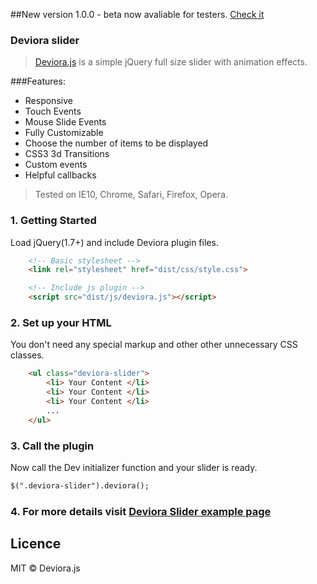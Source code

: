 ##New version 1.0.0 - beta now avaliable for testers. [Check it](http://livedemo.stickhands.com/DevioraSlider/example/simple.html)

### Deviora slider ###
>[Deviora.js](http://livedemo.stickhands.com/DevioraSlider/example/simple.html) is a simple jQuery full size slider with animation effects.

###Features:
* Responsive
* Touch Events
* Mouse Slide Events
* Fully Customizable
* Choose the number of items to be displayed
* CSS3 3d Transitions
* Custom events
* Helpful callbacks

> Tested on IE10, Chrome, Safari, Firefox, Opera.

### 1. Getting Started
Load jQuery(1.7+) and include Deviora plugin files.

```html
    <!-- Basic stylesheet -->
    <link rel="stylesheet" href="dist/css/style.css">

    <!-- Include js plugin -->
    <script src="dist/js/deviora.js"></script>
```

### 2. Set up your HTML
You don't need any special markup and other other unnecessary CSS classes.

```html
    <ul class="deviora-slider">
        <li> Your Content </li>
        <li> Your Content </li>
        <li> Your Content </li>
        ...
    </ul>
```

### 3. Call the plugin
Now call the Dev initializer function and your slider is ready.

```html
$(".deviora-slider").deviora();
```

### 4. For more details visit [Deviora Slider example page](http://livedemo.stickhands.com/DevioraSlider/example/simple.html)


Licence
-------------
MIT © Deviora.js